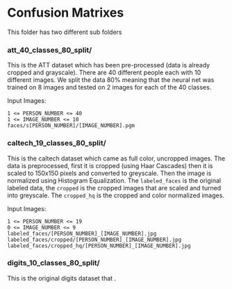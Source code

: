 # Confusion Matrixes

This folder has two different sub folders

### att_40_classes_80_split/     

This is the ATT dataset which has been pre-processed (data is already cropped and grayscale). There are 40 different people each with 10 different images. We split the data 80% meaning that the neural net was trained on 8 images and tested on 2 images for each of the 40 classes. 

Input Images:
	
	1 <= PERSON_NUMBER <= 40
	1 <= IMAGE_NUMBER <= 10
	faces/s[PERSON_NUMBER]/[IMAGE_NUMBER].pgm

### caltech_19_classes_80_split/

This is the caltech dataset which came as full color, uncropped images. The data is preprocessed, first it is cropped (using Haar Cascades) then it is scaled to 150x150 pixels and converted to greyscale. Then the image is normalized using Histogram Equalization. The `labeled_faces` is the original labeled data, the `cropped` is the cropped images that are scaled and turned into greyscale. The `cropped_hq` is the cropped and color normalized images.

Input Images:	

	1 <= PERSON_NUMBER <= 19
	0 <= IMAGE_NUMBER <= 9
	labeled_faces/[PERSON_NUMBER]_[IMAGE_NUMBER].jpg
	labeled_faces/cropped/[PERSON_NUMBER]_[IMAGE_NUMBER].jpg
	labeled_faces/cropped_hq/[PERSON_NUMBER]_[IMAGE_NUMBER].jpg

### digits_10_classes_80_split/

This is the original digits dataset that .



